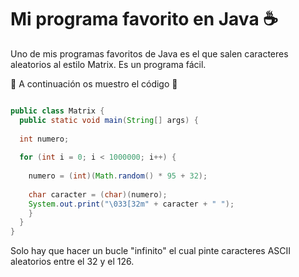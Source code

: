# Mi programa favorito en Java :coffee:

Uno de mis programas favoritos de Java es el que salen caracteres aleatorios al estilo Matrix. Es un programa fácil. 

:large_blue_circle: A continuación os muestro el código :red_circle:

```java

public class Matrix {
  public static void main(String[] args) {
  
  int numero;
  
  for (int i = 0; i < 1000000; i++) {
  
    numero = (int)(Math.random() * 95 + 32);
    
    char caracter = (char)(numero);
    System.out.print("\033[32m" + caracter + " ");
    }
  }
}
  ```
  
  Solo hay que hacer un bucle "infinito" el cual pinte caracteres ASCII aleatorios entre el 32 y el 126. 
  

